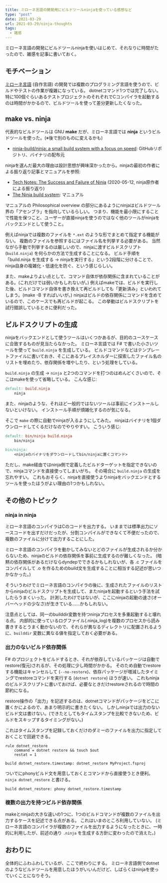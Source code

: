 ```yaml
---
title: ミローネ言語の開発用にビルドツールninjaを使っている感想など
type: "post"
date: 2021-03-29
url: 2021-03-29/ninja-thoughts
tags:
  - 雑感
---
```


ミローネ言語の開発にビルドツールninjaを使いはじめて、それなりに時間がたったので、雑感を記事に書いておく。

<!-- more -->

## モチベーション

[ミローネ言語](https://github.com/vain0x/milone-lang) (自作言語) の開発では複数のプログラミング言語を使うので、ビルドやテストの作業が複雑になっている。
dotnetコマンド1つでは完了しない。
特に100個ぐらいあるテストプロジェクトのそれぞれでCコンパイラを起動するのは時間がかかるので、ビルドツールを使って差分更新したくなった。

## make vs. ninja

代表的なビルドツールは GNU **make** だが、ミローネ言語では **ninja** というビルドツールを使った。(※後で別のものに変えるかも)

- [ninja-build/ninja\: a small build system with a focus on speed](https://github.com/ninja-build/ninja): GitHubリポジトリ、バイナリの配布元

ninjaを選んだ最大の理由は設計思想が興味深かったから。ninjaの最初の作者による振り返り記事とマニュアルを参照:

- [Tech Notes\: The Success and Failure of Ninja](http://neugierig.org/software/blog/2020/05/ninja.html) (2020-05-12, ninja原作者による振り返り)
- [The Ninja build system](https://ninja-build.org/manual.html): マニュアル

マニュアルの Philosophical overview の部分にあるようにninjaはビルドツール界の「アセンブラ」を指向しているらしい。
つまり、機能を最小限にすることで性能を保つこと、ユーザーが直接ninjaを使うのではなく他のツールがninjaをバックエンドとして使うこと。

例えばninjaでは複数のファイルを `*.ext` のような形でまとめて指定する機能がない。
複数のファイルを参照するにはファイル名を列挙する必要がある。
当然ながら手動で列挙するのは厳しいので、ninjaに渡すビルドスクリプト (`build.ninja`) を何らかの方法で生成することになる。
ビルド手順を「build.ninja を生成する → ninjaを実行する」という2段階に分けることで、ninja自身の複雑化・低速化を防ぐ、という感じらしい。

また、makeよりよい点として、コマンド自体が依存関係に含まれていることがある。(これだけでは弱いかもしれないが。)
例えばmakeでは、ビルドを実行した後、ビルドコマンド自体を書き換えて再ビルドしても「更新済み」といわれてしまう。(make -B すればいいが。)
ninjaはビルドの依存関係にコマンドを含めているので、このケースでも再ビルドが起こる。
この挙動はビルドスクリプトを試行錯誤しているときに便利だった。

## ビルドスクリプトの生成

ninjaをバックエンドとして使うツールはいくつかあるが、目的のユースケースに合致するものが見当たらなかった。
ミローネ言語では F# で書いた小さいツールを使って `build.ninja` を生成している。
ビルドコマンドなどはテンプレートファイルに書いておき、そこにあるプレイスホルダーに探索したファイル名のリストを埋めたり、依存関係を増やしたり、という処理をしている。

`build.ninja` の生成 → `ninja` と2つのコマンドを打つのはめんどくさいので、そこはmakeを使って省略している。
こんな感じ:

```makefile
default: build.ninja
    ninja
```

また、ninjaのような、それほど一般的ではないツールは事前にインストールしないといけない。
インストール手順が煩雑化するのが気になる。

そこで `make` の際に自動でninjaが入るようにしてみた。
ninjaはバイナリを1個ダウンロードしてくるだけなのでやりやすい。
こういう感じ:

```makefile
default: bin/ninja build.ninja
    bin/ninja

bin/ninja:
    <ninjaのバイナリをダウンロードしてbin/ninjaに置くコマンド>
```

ただし、make経由ではninja側で定義したビルドターゲットを指定できないので、ninjaコマンドを直接使ってしまいがち。
その場合に `build.ninja` の生成を忘れやすい。
これもおそらく、ninjaを直接使うよりninjaをバックエンドとするツールを使ったほうがよい理由の1つかもしれない。

## その他のトピック

### ninja in ninja

ミローネ言語のコンパイラはCのコードを出力する。
いままでは標準出力にソースコードを出すだけだったが、分割コンパイルができなくて不便だったので、複数のファイルに分けて出力することにした。

ミローネ言語のコンパイラを動かしてみないとどのファイルが生成されるか分からないため、ninjaのビルドの依存関係を事前に生成するのが難しくなった。
(暗黙の依存関係があるだけならdyndepでできるかもしれないが、各 .c ファイルをコンパイルして .o を作るためのbuild文を生成することに相当する記述が思いつかなかった。)

そういうわけでミローネ言語のコンパイラの後に、生成されたファイルのリストからninjaのビルドスクリプトを生成して、またninjaを起動するという手法を試したらうまくいった。
計測したわけではないが、ここにninjaの起動の速さ(オーバーヘッドの少なさ)が生きている……かもしれない。

注意点としては、同一のbuilddir変数を持つninjaプロセスを多重起動すると壊れる点。
内部的に使っているログファイル(.ninja_log)を複数のプロセスから読み書きするとうまく動かないので、それらが異なるディレクトリに配置されるように、`builddir` 変数に異なる値を指定しておく必要がある。

### 出力のないビルド依存関係

F# のプロジェクトをビルドするとき、それが依存しているパッケージは自動でrestore(復元)されるが、その処理に少し時間がかかる。
そのため自動でrestoreする機能はキャンセルして (`--no-restore`)、依存パッケージが増減したタイミングでrestoreコマンドを実行する (`dotnet restore`) ほうが速い。
これもninjaのビルドスクリプトに書いておけば、必要なときだけrestoreされるので時間の節約になる。

restore操作の「出力」を記述するのは、dotnetコマンドがパッケージをどこに置くかによるので、あまり明示的に書きたくない。
しかしninjaでは出力のないビルド文は書けない。(できたとしてもタイムスタンプを比較できないため、ビルドをスキップするタイミングがない。)

これはタイムスタンプを記録しておくだけのダミーのファイルを出力に指定しておくことで回避できる。

```ninja
rule dotnet_restore
    command = dotnet restore && touch $out
    restat = 1

build dotnet_restore.timestamp: dotnet_restore MyProject.fsproj
```

ついでにphonyビルド文を用意しておくとコマンドから直接使うとき便利。`ninja dotnet_restore` と書ける。

```ninja
build dotnet_restore: phony dotnet_restore.timestamp
```

### 複数の出力を持つビルド依存関係

makeとninjaの大きな違いの1つに、1つのビルドコマンドが複数のファイルを出力するケースを記述できる点がある。
これはいまのところ利用していない。
(ミローネ言語のコンパイラが複数のファイルを出力するようになったときに、一時的に利用したが、前述の通り `.ninja` を生成する方針に変わったので消えた。)

## おわりに

全体的にふわふわしているが、ここで終わりにする。
ミローネ言語側でdotnetのようなビルドツールを用意したほうがいいんだけど、しばらくはninjaを使っていくことになりそう。
